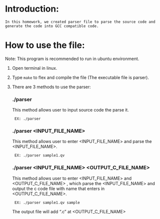 # Introduction:
	In this homework, we created parser file to parse the source code and generate the code into GCC compatible code.
# How to use the file:
Note: This program is recommended to run in ubuntu environment. 
1. Open terminal in linux.
2. Type `make` to flex and compile the file (The executable file is parser).
5. There are 3 methods to use the parser:
	### ./parser

	This method allows user to input source code the parse it.
	
   		EX: ./parser
	
 	### ./parser <INPUT_FILE_NAME>
  
	This method allows user to enter <INPUT_FILE_NAME> and parse the <INPUT_FILE_NAME>.
	
 		EX: ./parser sample1.qv
	
 	### ./parser <INPUT_FILE_NAME> <OUTPUT_C_FILE_NAME>
  
	This method allows user to enter <INPUT_FILE_NAME> and <OUTPUT_C_FILE_NAME> , which parse the <INPUT_FILE_NAME> and output the c code file with name that enters in <OUTPUT_C_FILE_NAME>.
	
 		EX: ./parser sample1.qv sample

   	The output file will add “.c” at <OUTPUT_C_FILE_NAME>
